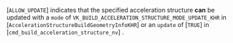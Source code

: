 [`ALLOW_UPDATE`] indicates
    that the specified acceleration structure  **can**  be updated with
    a `mode` of `VK_BUILD_ACCELERATION_STRUCTURE_MODE_UPDATE_KHR` in
    [`AccelerationStructureBuildGeometryInfoKHR`]
or
    an `update` of [`TRUE`] in
    [`cmd_build_acceleration_structure_nv`]
    .